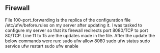 ## Firewall

File 100-port_forwarding is the replica of the configuration file /etc/ufw/before.rules on my server after updating it. I was tasked to configure my server so that its firewall redirects port 8080/TCP to port 80/TCP.
Line 11 to 15 are the updates made in the file.
After the update the below commands were run:
sudo ufw allow 8080
sudo ufw status
sudo service ufw restart
sudo ufw enable